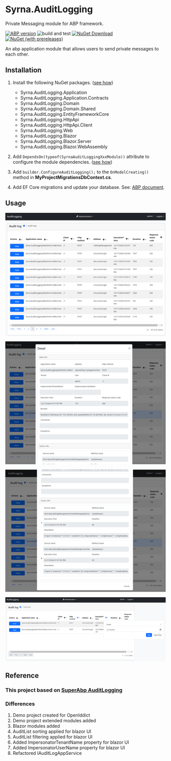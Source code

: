 # Syrna.AuditLogging
Private Messaging module for ABP framework.

[![ABP version](https://img.shields.io/badge/dynamic/xml?style=flat-square&color=yellow&label=abp&query=%2F%2FProject%2FPropertyGroup%2FVoloAbpPackageVersion&url=https%3A%2F%2Fraw.githubusercontent.com%2FSyrnaAbp%2FSyrna.AuditLogging%2Fmaster%2FDirectory.Packages.props)](https://abp.io)
![build and test](https://img.shields.io/github/actions/workflow/status/SyrnaAbp/Syrna.AuditLogging/build-all.yml?branch=dev&style=flat-square)
[![NuGet Download](https://img.shields.io/nuget/dt/Syrna.AuditLogging.Application.svg?style=flat-square)](https://www.nuget.org/packages/Syrna.AuditLogging.Application)
[![NuGet (with prereleases)](https://img.shields.io/nuget/vpre/Syrna.AuditLogging.Application.svg?style=flat-square)](https://www.nuget.org/packages/Syrna.AuditLogging.Application) 

An abp application module that allows users to send private messages to each other.

## Installation

1. Install the following NuGet packages. ([see how](https://github.com/SyrnaAbp/SyrnaAbpGuide/blob/master/docs/How-To.md#add-nuget-packages))

    * Syrna.AuditLogging.Application
    * Syrna.AuditLogging.Application.Contracts
    * Syrna.AuditLogging.Domain
    * Syrna.AuditLogging.Domain.Shared
    * Syrna.AuditLogging.EntityFrameworkCore
    * Syrna.AuditLogging.HttpApi
    * Syrna.AuditLogging.HttpApi.Client
    * Syrna.AuditLogging.Web
    * Syrna.AuditLogging.Blazor
    * Syrna.AuditLogging.Blazor.Server
    * Syrna.AuditLogging.Blazor.WebAssembly

1. Add `DependsOn(typeof(SyrnaAuditLoggingXxxModule))` attribute to configure the module dependencies. ([see how](https://github.com/SyrnaAbp/SyrnaAbpGuide/blob/master/docs/How-To.md#add-module-dependencies))

1. Add `builder.ConfigureAuditLogging();` to the `OnModelCreating()` method in **MyProjectMigrationsDbContext.cs**.

1. Add EF Core migrations and update your database. See: [ABP document](https://docs.abp.io/en/abp/latest/Tutorials/Part-1?UI=MVC&DB=EF#add-database-migration).

## Usage

![Audit Logs](docs/images/AuditLogs.png)

![Details Base Info](docs/images/Details_BaseInfo.png)

![Details Action Info](docs/images/Details_ActionInfo.png)

![Audit Logs Filtered](docs/images/AuditLogs_Filtered.png)

## Reference

### This project based on [SuperAbp AuditLogging](https://github.com/SuperAbp/AuditLogging)

### Differences

1. Demo project created for OpenIddict
2. Demo project extended modules added
3. Blazor modules added
4. AuditList sorting applied for blazor UI
5. AuditList filtering applied for blazor UI
6. Added ImpersonatorTenantName property for blazor UI
7. Added ImpersonatorUserName property for blazor UI
8. Refactored IAuditLogAppService

